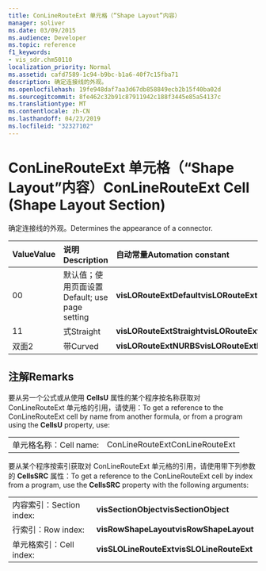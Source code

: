 ```yaml
---
title: ConLineRouteExt 单元格（“Shape Layout”内容）
manager: soliver
ms.date: 03/09/2015
ms.audience: Developer
ms.topic: reference
f1_keywords:
- vis_sdr.chm50110
localization_priority: Normal
ms.assetid: cafd7589-1c94-b9bc-b1a6-40f7c15fba71
description: 确定连接线的外观。
ms.openlocfilehash: 19fe948daf7aa3d67db858849ecb2b15f40ba02d
ms.sourcegitcommit: 8fe462c32b91c87911942c188f3445e85a54137c
ms.translationtype: MT
ms.contentlocale: zh-CN
ms.lasthandoff: 04/23/2019
ms.locfileid: "32327102"
---
```

# <a name="conlinerouteext-cell-shape-layout-section"></a><span data-ttu-id="9d562-103">ConLineRouteExt 单元格（“Shape Layout”内容）</span><span class="sxs-lookup"><span data-stu-id="9d562-103">ConLineRouteExt Cell (Shape Layout Section)</span></span>

<span data-ttu-id="9d562-104">确定连接线的外观。</span><span class="sxs-lookup"><span data-stu-id="9d562-104">Determines the appearance of a connector.</span></span>
  
|<span data-ttu-id="9d562-105">**Value**</span><span class="sxs-lookup"><span data-stu-id="9d562-105">**Value**</span></span>|<span data-ttu-id="9d562-106">**说明**</span><span class="sxs-lookup"><span data-stu-id="9d562-106">**Description**</span></span>|<span data-ttu-id="9d562-107">**自动常量**</span><span class="sxs-lookup"><span data-stu-id="9d562-107">**Automation constant**</span></span>|
|:-----|:-----|:-----|
| <span data-ttu-id="9d562-108">0</span><span class="sxs-lookup"><span data-stu-id="9d562-108">0</span></span>  <br/> | <span data-ttu-id="9d562-109">默认值；使用页面设置</span><span class="sxs-lookup"><span data-stu-id="9d562-109">Default; use page setting</span></span>  <br/> |<span data-ttu-id="9d562-110">**visLORouteExtDefault**</span><span class="sxs-lookup"><span data-stu-id="9d562-110">**visLORouteExtDefault**</span></span> <br/> |
| <span data-ttu-id="9d562-111">1</span><span class="sxs-lookup"><span data-stu-id="9d562-111">1</span></span>  <br/> | <span data-ttu-id="9d562-112">式</span><span class="sxs-lookup"><span data-stu-id="9d562-112">Straight</span></span>  <br/> |<span data-ttu-id="9d562-113">**visLORouteExtStraight**</span><span class="sxs-lookup"><span data-stu-id="9d562-113">**visLORouteExtStraight**</span></span> <br/> |
| <span data-ttu-id="9d562-114">双面</span><span class="sxs-lookup"><span data-stu-id="9d562-114">2</span></span>  <br/> | <span data-ttu-id="9d562-115">带</span><span class="sxs-lookup"><span data-stu-id="9d562-115">Curved</span></span>  <br/> |<span data-ttu-id="9d562-116">**visLORouteExtNURBS**</span><span class="sxs-lookup"><span data-stu-id="9d562-116">**visLORouteExtNURBS**</span></span> <br/> |
   
## <a name="remarks"></a><span data-ttu-id="9d562-117">注解</span><span class="sxs-lookup"><span data-stu-id="9d562-117">Remarks</span></span>

<span data-ttu-id="9d562-118">要从另一个公式或从使用 **CellsU** 属性的某个程序按名称获取对 ConLineRouteExt 单元格的引用，请使用：</span><span class="sxs-lookup"><span data-stu-id="9d562-118">To get a reference to the ConLineRouteExt cell by name from another formula, or from a program using the **CellsU** property, use:</span></span> 
  
|||
|:-----|:-----|
| <span data-ttu-id="9d562-119">单元格名称：</span><span class="sxs-lookup"><span data-stu-id="9d562-119">Cell name:</span></span>  <br/> | <span data-ttu-id="9d562-120">ConLineRouteExt</span><span class="sxs-lookup"><span data-stu-id="9d562-120">ConLineRouteExt</span></span>  <br/> |
   
<span data-ttu-id="9d562-121">要从某个程序按索引获取对 ConLineRouteExt 单元格的引用，请使用带下列参数的 **CellsSRC** 属性：</span><span class="sxs-lookup"><span data-stu-id="9d562-121">To get a reference to the ConLineRouteExt cell by index from a program, use the **CellsSRC** property with the following arguments:</span></span> 
  
|||
|:-----|:-----|
| <span data-ttu-id="9d562-122">内容索引：</span><span class="sxs-lookup"><span data-stu-id="9d562-122">Section index:</span></span>  <br/> |<span data-ttu-id="9d562-123">**visSectionObject**</span><span class="sxs-lookup"><span data-stu-id="9d562-123">**visSectionObject**</span></span> <br/> |
| <span data-ttu-id="9d562-124">行索引：</span><span class="sxs-lookup"><span data-stu-id="9d562-124">Row index:</span></span>  <br/> |<span data-ttu-id="9d562-125">**visRowShapeLayout**</span><span class="sxs-lookup"><span data-stu-id="9d562-125">**visRowShapeLayout**</span></span> <br/> |
| <span data-ttu-id="9d562-126">单元格索引：</span><span class="sxs-lookup"><span data-stu-id="9d562-126">Cell index:</span></span>  <br/> |<span data-ttu-id="9d562-127">**visSLOLineRouteExt**</span><span class="sxs-lookup"><span data-stu-id="9d562-127">**visSLOLineRouteExt**</span></span> <br/> |
   

